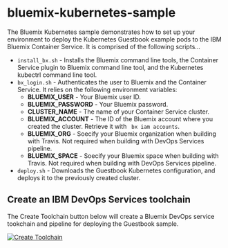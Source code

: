 # bluemix-kubernetes-sample

The Bluemix Kubernetes sample demonstrates how to set up your environment to deploy the Kubernetes Guestbook example pods to the IBM Bluemix Container Service. It is comprised of the following scripts...
- ```install_bx.sh``` - Installs the Bluemix command line tools, the Container Service plugin to Bluemix command line tool, and the Kubernetes kubectrl command line tool.
- ```bx_login.sh``` - Authenticates the user to Bluemix and the Container Service. It relies on the following environment variables:
  - **BLUEMIX_USER** - Your Bluemix user ID.
  - **BLUEMIX_PASSWORD** - Your Bluemix password.
  - **CLUSTER_NAME** - The name of your Container Service cluster.
  - **BLUEMIX_ACCOUNT** - The ID of the Bluemix account where you created the cluster. Retrieve it with ``` bx iam accounts```.
  - **BLUEMIX_ORG** - Soecify your Bluemix organization when building with Travis. Not required when building with DevOps Services pipeline.
  - **BLUEMIX_SPACE** - Soecify your Bluemix space when building with Travis. Not required when building with DevOps Services pipeline.
- ```deploy.sh``` - Downloads the Guestbook Kubernetes configuration, and deploys it to the previously created cluster.

## Create an IBM DevOps Services toolchain
The Create Toolchain button below will create a Bluemix DevOps service tookchain and pipeline for deploying the Guestbook sample.

[![Create Toolchain](https://console.ng.bluemix.net/devops/graphics/create_toolchain_button.png)](https://console.ng.bluemix.net/devops/setup/deploy/?repository=https://github.com/IBMCloudDevOps/bluemix-kubernetes-sample)
